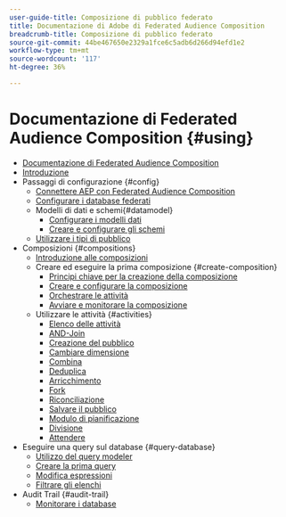 ```yaml
---
user-guide-title: Composizione di pubblico federato
title: Documentazione di Adobe di Federated Audience Composition
breadcrumb-title: Composizione di pubblico federato
source-git-commit: 44be467650e2329a1fce6c5adb6d266d94efd1e2
workflow-type: tm+mt
source-wordcount: '117'
ht-degree: 36%

---
```



# Documentazione di Federated Audience Composition {#using}

+ [Documentazione di Federated Audience Composition](home.md)
+ [Introduzione](chapter1/newfile.md)
+ Passaggi di configurazione {#config}
   + [Connettere AEP con Federated Audience Composition](connections/destinations.md)
   + [Configurare i database federati](connections/federated-db.md)
   + Modelli di dati e schemi{#datamodel}
      + [Configurare i modelli dati](data-management/gs-models.md)
      + [Creare e configurare gli schemi](customer/schemas.md)
   + [Utilizzare i tipi di pubblico](customer/audiences.md)
+ Composizioni {#compositions}
   + [Introduzione alle composizioni](compositions/gs-compositions.md)
   + Creare ed eseguire la prima composizione {#create-composition}
      + [Principi chiave per la creazione della composizione](compositions/gs-composition-creation.md)
      + [Creare e configurare la composizione](compositions/create-composition.md)
      + [Orchestrare le attività](compositions/orchestrate-activities.md)
      + [Avviare e monitorare la composizione](compositions/start-monitor-composition.md)
   + Utilizzare le attività {#activities}
      + [Elenco delle attività](compositions/activities/about-activities.md)
      + [AND-Join](compositions/activities/and-join.md)
      + [Creazione del pubblico](compositions/activities/build-audience.md)
      + [Cambiare dimensione](compositions/activities/change-dimension.md)
      + [Combina](compositions/activities/combine.md)
      + [Deduplica](compositions/activities/deduplication.md)
      + [Arricchimento](compositions/activities/enrichment.md)
      + [Fork](compositions/activities/fork.md)
      + [Riconciliazione](compositions/activities/reconciliation.md)
      + [Salvare il pubblico](compositions/activities/save-audience.md)
      + [Modulo di pianificazione](compositions/activities/scheduler.md)
      + [Divisione](compositions/activities/split.md)
      + [Attendere](compositions/activities/wait.md)
+ Eseguire una query sul database {#query-database}
   + [Utilizzo del query modeler](query/query-modeler-overview.md)
   + [Creare la prima query](query/build-query.md)
   + [Modifica espressioni](query/expression-editor.md)
   + [Filtrare gli elenchi](query/filter.md)
+ Audit Trail {#audit-trail}
   + [Monitorare i database](admin/audit-trail.md)